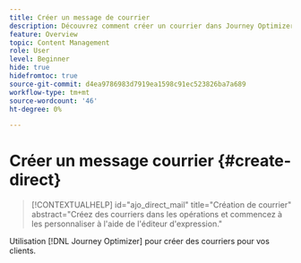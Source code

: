 ```yaml
---
title: Créer un message de courrier
description: Découvrez comment créer un courrier dans Journey Optimizer
feature: Overview
topic: Content Management
role: User
level: Beginner
hide: true
hidefromtoc: true
source-git-commit: d4ea9786983d7919ea1598c91ec523826ba7a689
workflow-type: tm+mt
source-wordcount: '46'
ht-degree: 0%

---
```


# Créer un message courrier {#create-direct}

>[!CONTEXTUALHELP]
>id="ajo_direct_mail"
>title="Création de courrier"
>abstract="Créez des courriers dans les opérations et commencez à les personnaliser à l&#39;aide de l&#39;éditeur d&#39;expression."

Utilisation [!DNL Journey Optimizer] pour créer des courriers pour vos clients.
